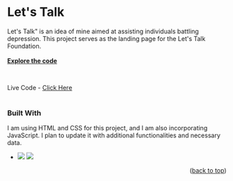 # Let's Talk

  <p>
    Let's Talk" is an idea of mine aimed at assisting individuals battling depression. This project serves as the landing page for the Let's Talk Foundation.
    <br />
    <br />
    <a href="https://github.com/adityakaushik01/lets-talk"><strong>Explore the code</strong></a>
  </p>
</div>
    <br />

Live Code - <a href="https://adityakaushik01.github.io/lets-talk/">Click Here</a>
    <br />
    <br />

### Built With

 I am using HTML and CSS for this project, and I am also incorporating JavaScript. I plan to update it with additional functionalities and necessary data.

* <img src="https://img.shields.io/badge/html5-%23E34F26.svg?style=for-the-badge&logo=html5&logoColor=white"> <img src="https://img.shields.io/badge/css3-%231572B6.svg?style=for-the-badge&logo=css3&logoColor=white">

<p align="right">(<a href="#readme-top">back to top</a>)</p>
